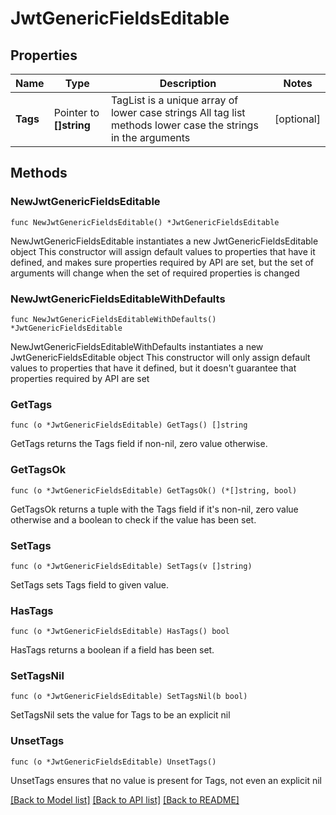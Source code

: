 # JwtGenericFieldsEditable

## Properties

Name | Type | Description | Notes
------------ | ------------- | ------------- | -------------
**Tags** | Pointer to **[]string** | TagList is a unique array of lower case strings All tag list methods lower case the strings in the arguments | [optional] 

## Methods

### NewJwtGenericFieldsEditable

`func NewJwtGenericFieldsEditable() *JwtGenericFieldsEditable`

NewJwtGenericFieldsEditable instantiates a new JwtGenericFieldsEditable object
This constructor will assign default values to properties that have it defined,
and makes sure properties required by API are set, but the set of arguments
will change when the set of required properties is changed

### NewJwtGenericFieldsEditableWithDefaults

`func NewJwtGenericFieldsEditableWithDefaults() *JwtGenericFieldsEditable`

NewJwtGenericFieldsEditableWithDefaults instantiates a new JwtGenericFieldsEditable object
This constructor will only assign default values to properties that have it defined,
but it doesn't guarantee that properties required by API are set

### GetTags

`func (o *JwtGenericFieldsEditable) GetTags() []string`

GetTags returns the Tags field if non-nil, zero value otherwise.

### GetTagsOk

`func (o *JwtGenericFieldsEditable) GetTagsOk() (*[]string, bool)`

GetTagsOk returns a tuple with the Tags field if it's non-nil, zero value otherwise
and a boolean to check if the value has been set.

### SetTags

`func (o *JwtGenericFieldsEditable) SetTags(v []string)`

SetTags sets Tags field to given value.

### HasTags

`func (o *JwtGenericFieldsEditable) HasTags() bool`

HasTags returns a boolean if a field has been set.

### SetTagsNil

`func (o *JwtGenericFieldsEditable) SetTagsNil(b bool)`

 SetTagsNil sets the value for Tags to be an explicit nil

### UnsetTags
`func (o *JwtGenericFieldsEditable) UnsetTags()`

UnsetTags ensures that no value is present for Tags, not even an explicit nil

[[Back to Model list]](../README.md#documentation-for-models) [[Back to API list]](../README.md#documentation-for-api-endpoints) [[Back to README]](../README.md)


